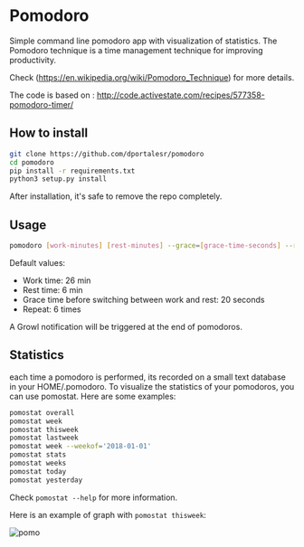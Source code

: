 # Pomodoro

Simple command line pomodoro app with visualization of statistics.
The Pomodoro technique is a time management technique for improving productivity.

Check (<https://en.wikipedia.org/wiki/Pomodoro_Technique>)
for more details.

The code is based on : <http://code.activestate.com/recipes/577358-pomodoro-timer/>

## How to install

```bash
git clone https://github.com/dportalesr/pomodoro
cd pomodoro
pip install -r requirements.txt
python3 setup.py install
```

After installation, it's safe to remove the repo completely.

## Usage

```bash
pomodoro [work-minutes] [rest-minutes] --grace=[grace-time-seconds] --repeat=[repeat]
```

Default values:

- Work time: 26 min
- Rest time: 6 min
- Grace time before switching between work and rest: 20 seconds
- Repeat: 6 times

A Growl notification will be triggered at the end of pomodoros.

## Statistics

each time a pomodoro is performed, its recorded on a small text database in your HOME/.pomodoro. To visualize the statistics of your pomodoros, you can use pomostat. Here are some examples:

```bash
pomostat overall
pomostat week
pomostat thisweek
pomostat lastweek
pomostat week --weekof='2018-01-01'
pomostat stats
pomostat weeks
pomostat today
pomostat yesterday
```

Check `pomostat --help` for more information.

Here is an example of graph with `pomostat thisweek`:

![pomo](https://raw.githubusercontent.com/mehdidc/pomodoro/master/pomo.png)
